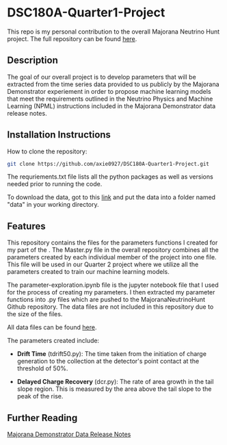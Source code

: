 # DSC180A-Quarter1-Project
This repo is my personal contribution to the overall Majorana Neutrino Hunt project. The full repository can be found [here](https://github.com/matthewsegovia/MajoranaNeutrinoHunt.git).

## Description
The goal of our overall project is to develop parameters that will be extracted from the time series data provided to us publicly by the Majorana Demonstrator experiement in order to propose machine learning models that meet the requirements outlined in the Neutrino Physics and Machine Learning (NPML) instructions included in the Majorana Demonstrator data release notes.

## Installation Instructions
How to clone the repository:
``` bash
git clone https://github.com/axie0927/DSC180A-Quarter1-Project.git
``` 

The requriements.txt file lists all the python packages as well as versions needed prior to running the code.

To download the data, got to this [link](https://zenodo.org/records/8257027) and put the data into a folder named "data" in your working directory.

## Features
This repository contains the files for the parameters functions I created for my part of the . The Master.py file in the overall repository combines all the parameters created by each individual member of the project into one file. This file will be used in our Quarter 2 project where we utilize all the parameters created to train our machine learning models.

The parameter-exploration.ipynb file is the jupyter notebook file that I used for the process of creating my parameters. I then extracted my parameter functions into .py files which are pushed to the MajoranaNeutrinoHunt Github repository. The data files are not included in this repository due to the size of the files. 

All data files can be found [here](https://zenodo.org/records/8257027).

The parameters created include:

- **Drift Time** (tdrift50.py): The time taken from the initiation of charge generation to the collection at the detector's point contact at the threshold of 50%.

- **Delayed Charge Recovery** (dcr.py): The rate of area growth in the tail slope region. This is measured by the area above the tail slope to the peak of the rise. 

## Further Reading
[Majorana Demonstrator Data Release Notes](https://arxiv.org/pdf/2308.10856)
